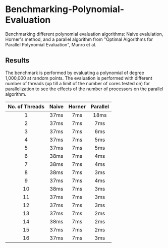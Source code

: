 # Benchmarking-Polynomial-Evaluation
Benchmarking different polynomial evaluation algorithms: Naive evalulation, Horner's method, and a parallel algorithm from "Optimal Algorithms for Parallel Polynomial Evaluation", Munro et al.

## Results
The benchmark is performed by evaluating a polynomial of degree 1,000,000 at random points. The evaluation is performed with different number of threads (up till a limit of the number of cores tested on) for parallelization to see the effects of the number of processors on the parallel algorithm.

| No. of Threads|    Naive      |    Horner     |   Parallel    |
|:-------------:|:-------------:|:-------------:|:-------------:|
|       1       |     37ms      |      7ms      |     18ms      |
|       2       |     37ms      |      7ms      |      7ms      |
|       3       |     37ms      |      7ms      |      6ms      |
|       4       |     37ms      |      7ms      |      5ms      |
|       5       |     37ms      |      7ms      |      5ms      |
|       6       |     38ms      |      7ms      |      4ms      |
|       7       |     38ms      |      7ms      |      4ms      |
|       8       |     38ms      |      7ms      |      3ms      |
|       9       |     37ms      |      7ms      |      4ms      |
|      10       |     38ms      |      7ms      |      3ms      |
|      11       |     37ms      |      7ms      |      3ms      |
|      12       |     37ms      |      7ms      |      3ms      |
|      13       |     37ms      |      7ms      |      2ms      |
|      14       |     38ms      |      7ms      |      2ms      |
|      15       |     37ms      |      7ms      |      2ms      |
|      16       |     37ms      |      7ms      |      3ms      |

